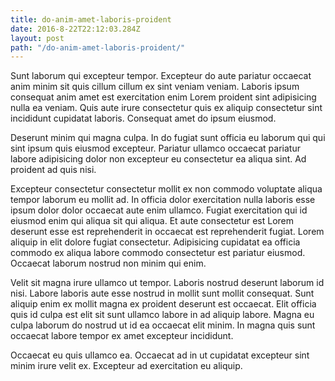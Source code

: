 ```yaml
---
title: do-anim-amet-laboris-proident
date: 2016-8-22T22:12:03.284Z
layout: post
path: "/do-anim-amet-laboris-proident/"
---
```


Sunt laborum qui excepteur tempor. Excepteur do aute pariatur occaecat anim minim sit quis cillum cillum ex sint veniam veniam. Laboris ipsum consequat anim amet est exercitation enim Lorem proident sint adipisicing nulla ea veniam. Quis aute irure consectetur quis ex aliquip consectetur sint incididunt cupidatat laboris. Consequat amet do ipsum eiusmod.

Deserunt minim qui magna culpa. In do fugiat sunt officia eu laborum qui qui sint ipsum quis eiusmod excepteur. Pariatur ullamco occaecat pariatur labore adipisicing dolor non excepteur eu consectetur ea aliqua sint. Ad proident ad quis nisi.

Excepteur consectetur consectetur mollit ex non commodo voluptate aliqua tempor laborum eu mollit ad. In officia dolor exercitation nulla laboris esse ipsum dolor dolor occaecat aute enim ullamco. Fugiat exercitation qui id eiusmod enim qui aliqua sit qui aliqua. Et aute consectetur est Lorem deserunt esse est reprehenderit in occaecat est reprehenderit fugiat. Lorem aliquip in elit dolore fugiat consectetur. Adipisicing cupidatat ea officia commodo ex aliqua labore commodo consectetur est pariatur eiusmod. Occaecat laborum nostrud non minim qui enim.

Velit sit magna irure ullamco ut tempor. Laboris nostrud deserunt laborum id nisi. Labore laboris aute esse nostrud in mollit sunt mollit consequat. Sunt aliquip enim ex mollit magna ex proident deserunt est occaecat. Elit officia quis id culpa est elit sit sunt ullamco labore in ad aliquip labore. Magna eu culpa laborum do nostrud ut id ea occaecat elit minim. In magna quis sunt occaecat labore tempor ex amet excepteur incididunt.

Occaecat eu quis ullamco ea. Occaecat ad in ut cupidatat excepteur sint minim irure velit ex. Excepteur ad exercitation eu aliquip.